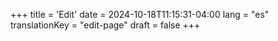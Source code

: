 +++
title = 'Edit'
date = 2024-10-18T11:15:31-04:00
lang = "es"
translationKey = "edit-page"
draft = false
+++

